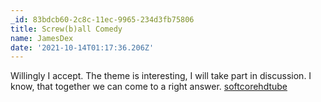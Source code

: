 ```yaml
---
_id: 83bdcb60-2c8c-11ec-9965-234d3fb75806
title: Screw(b)all Comedy
name: JamesDex
date: '2021-10-14T01:17:36.206Z'
---
```

Willingly I accept. The theme is interesting, I will take part in discussion. I know, that together we can come to a right answer.
  <a href=https://softcorehdtube.com>softcorehdtube</a>
